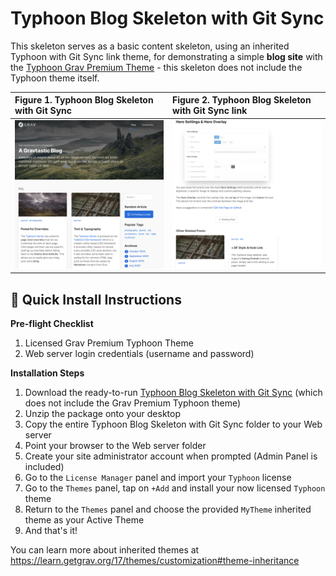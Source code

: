 # Typhoon Blog Skeleton with Git Sync

This skeleton serves as a basic content skeleton, using an inherited Typhoon with Git Sync link theme, for demonstrating a simple **blog site** with the [Typhoon Grav Premium Theme](https://getgrav.org/premium/typhoon) - this skeleton does not include the Typhoon theme itself.

|Figure 1. Typhoon Blog Skeleton with Git Sync           |  Figure 2. Typhoon Blog Skeleton with Git Sync link
:-------------------------|:-------------------------|
|![](screenshot.jpg)  |  ![](screenshot2.jpg)|

## 🚀 Quick Install Instructions

**Pre-flight Checklist**  

1. Licensed Grav Premium Typhoon Theme
2. Web server login credentials (username and password)

**Installation Steps**  

1. Download the ready-to-run [Typhoon Blog Skeleton with Git Sync](https://github.com/hibbitts-design/grav-skeleton-typhoon-blog-with-git-sync-site/archive/master.zip) (which does not include the Grav Premium Typhoon theme)
2. Unzip the package onto your desktop  
3. Copy the entire Typhoon Blog Skeleton with Git Sync folder to your Web server  
4. Point your browser to the Web server folder  
5. Create your site administrator account when prompted (Admin Panel is included)  
6. Go to the `License Manager` panel and import your `Typhoon` license
7. Go to the `Themes` panel, tap on `+Add` and install your now licensed `Typhoon` theme
8. Return to the `Themes` panel and choose the provided `MyTheme` inherited theme as your Active Theme
9. And that's it!

You can learn more about inherited themes at https://learn.getgrav.org/17/themes/customization#theme-inheritance
